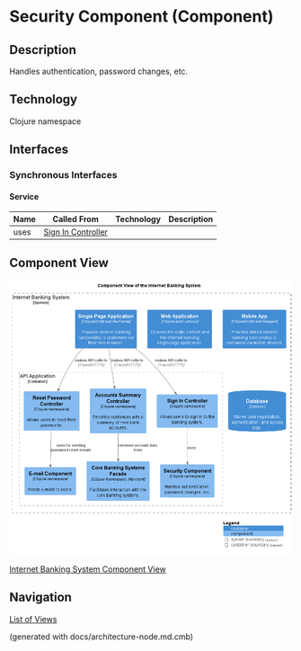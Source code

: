 # Security Component (Component)
## Description
Handles authentication, password changes, etc.

## Technology
Clojure namespace


## Interfaces

### Synchronous Interfaces

#### Service
| Name | Called From | Technology | Description |
|---|---|---|---|
| uses | [Sign In Controller](../../../mybank/digital-banking/internet-banking-system/sign-in-controller.md) |  |  |

## Component View
![Component View of the Internet Banking System](../../../mybank/digital-banking/internet-banking-system/component-view.png)

[Internet Banking System Component View](../../../mybank/digital-banking/internet-banking-system/component-view.md)


## Navigation
[List of Views](../../../views.md)

(generated with docs/architecture-node.md.cmb)
